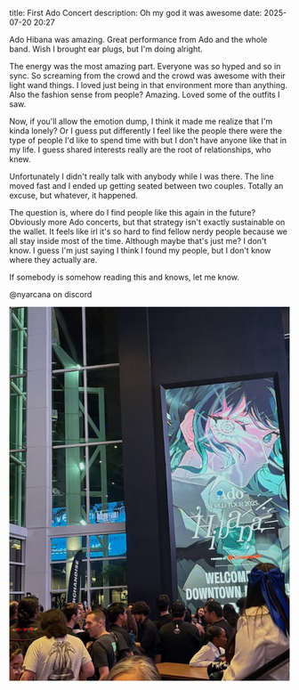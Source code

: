 title: First Ado Concert
description: Oh my god it was awesome
date: 2025-07-20 20:27

Ado Hibana was amazing. Great performance from Ado and the whole band. Wish I brought ear plugs, but I'm doing alright.

The energy was the most amazing part. Everyone was so hyped and so in sync. So screaming from the crowd and the crowd was awesome with their light wand things. I loved just being in that environment more than anything. Also the fashion sense from people? Amazing. Loved some of the outfits I saw.

Now, if you'll allow the emotion dump, I think it made me realize that I'm kinda lonely? Or I guess put differently I feel like the people there were the type of people I'd like to spend time with but I don't have anyone like that in my life. I guess shared interests really are the root of relationships, who knew.

Unfortunately I didn't really talk with anybody while I was there. The line moved fast and I ended up getting seated between two couples. Totally an excuse, but whatever, it happened.

The question is, where do I find people like this again in the future? Obviously more Ado concerts, but that strategy isn't exactly sustainable on the wallet. It feels like irl it's so hard to find fellow nerdy people because we all stay inside most of the time. Although maybe that's just me? I don't know. I guess I'm just saying I think I found my people, but I don't know where they actually are.

If somebody is somehow reading this and knows, let me know.

@nyarcana on discord

![smug](/static/images/ado_web.jpg)
